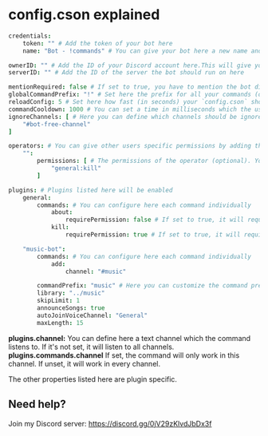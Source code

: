 # config.cson explained

```cson
credentials:
    token: "" # Add the token of your bot here
    name: "Bot - !commands" # You can give your bot here a new name and it will change when he joins your server (optional).

ownerID: "" # Add the ID of your Discord account here.This will give you the permission for some commands only the owner should be able to use.
serverID: "" # Add the ID of the server the bot should run on here

mentionRequired: false # If set to true, you have to mention the bot directly (optional).
globalCommandPrefix: "!" # Set here the prefix for all your commands (optional). It defaults to `!`
reloadConfig: 5 # Set here how fast (in seconds) your `config.cson` should be reloaded automatically without restarting the bot (optional).It default to every 5 seconds. Settings it to `0` disables it.
commandCooldown: 1000 # You can set a time in milliseconds which the user has to wait until a new command from him will be executed (optional).
ignoreChannels: [ # Here you can define which channels should be ignored by your bot. (optional)
    "#bot-free-channel"
]

operators: # You can give other users specific permissions by adding them here (optional). The object key will be the user id.
    "":
        permissions: [ # The permissions of the operator (optional). You can give the user a wildcard `*` as permission to grant him all permissions.
            "general:kill"
        ]

plugins: # Plugins listed here will be enabled
    general:
        commands: # You can configure here each command individually
            about:
                requirePermission: false # If set to true, it will require permission for this command. If set to false, it will not. If unset it will default to the plugins default.
            kill:
                requirePermission: true # If set to true, it will require permission for this command. If set to false, it will not. If unset it will default to the plugins default.

    "music-bot":
        commands: # You can configure here each command individually
            add:
                channel: "#music"

        commandPrefix: "music" # Here you can customize the command prefix of this plugin (optional). It defaults to a prefix defined by the plugin itself.
        library: "../music"
        skipLimit: 1
        announceSongs: true
        autoJoinVoiceChannel: "General"
        maxLength: 15
```

**plugins.channel:** You can define here a text channel which the command listens to. If it's not set, it will listen to all channels.
**plugins.commands.channel** If set, the command will only work in this channel. If unset, it will work in every channel.  

The other properties listed here are plugin specific.

## Need help?
Join my Discord server: https://discord.gg/0jV29zKlvdJbDx3f
